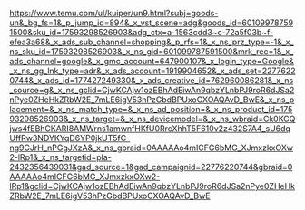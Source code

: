 https://www.temu.com/ul/kuiper/un9.html?subj=goods-un&_bg_fs=1&_p_jump_id=894&_x_vst_scene=adg&goods_id=601099787591500&sku_id=17593298526903&adg_ctx=a-1563cdd3~c-72a5f03b~f-efea3a68&_x_ads_sub_channel=shopping&_p_rfs=1&_x_ns_prz_type=-1&_x_ns_sku_id=17593298526903&_x_ns_gid=601099787591500&mrk_rec=1&_x_ads_channel=google&_x_gmc_account=647900107&_x_login_type=Google&_x_ns_gg_lnk_type=adr&_x_ads_account=1919904652&_x_ads_set=22776220744&_x_ads_id=177427249330&_x_ads_creative_id=762960086281&_x_ns_source=g&_x_ns_gclid=CjwKCAjw1ozEBhAdEiwAn9qbzYLnbPJ9roR6dJSa2nPye0ZHeHkZRbW2E_7mLE6igV53hPzGbdBPUxoCXOAQAvD_BwE&_x_ns_placement=&_x_ns_match_type=&_x_ns_ad_position=&_x_ns_product_id=17593298526903&_x_ns_target=&_x_ns_devicemodel=&_x_ns_wbraid=Ck0KCQjws4fEBhCKARI8AMWrns1amwnfHKfU0RrcXhhT5F610v2z432S7A4_sU6dqUffRw3NDYKYqD6YP0jkUT5fC-ng9CJrH_nPGgJXzA&_x_ns_gbraid=0AAAAAo4mICFG6bMG_XJmxzkxOXw2-lRp1&_x_ns_targetid=pla-2432356439031&gad_source=1&gad_campaignid=22776220744&gbraid=0AAAAAo4mICFG6bMG_XJmxzkxOXw2-lRp1&gclid=CjwKCAjw1ozEBhAdEiwAn9qbzYLnbPJ9roR6dJSa2nPye0ZHeHkZRbW2E_7mLE6igV53hPzGbdBPUxoCXOAQAvD_BwE
